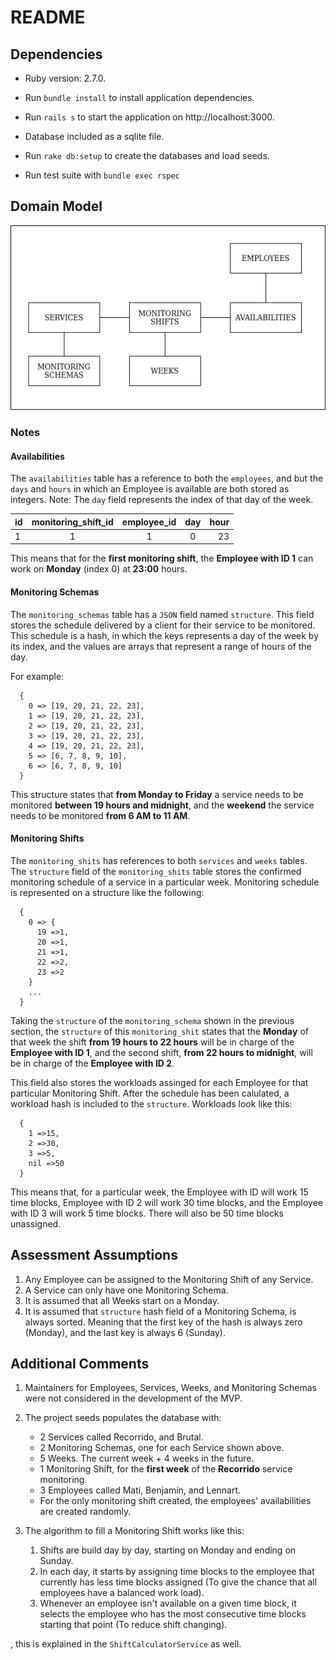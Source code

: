 # README

## Dependencies

* Ruby version: 2.7.0.

* Run `bundle install` to install application dependencies.

* Run `rails s` to start the application on http://localhost:3000.

* Database included as a sqlite file.

* Run `rake db:setup` to create the databases and load seeds.

* Run test suite with `bundle exec rspec`


## Domain Model

![Domail Model](./public/diagram.png)

### Notes

#### Availabilities

The `availabilities` table has a reference to both the `employees`, and but the `days` and `hours` in which an Employee is available are both stored as integers. Note: The `day` field represents the index of that day of the week.

| id | monitoring_shift_id | employee_id | day | hour |
| -- |:-------------------:|:-----------:|:---:| ----:|
| 1  |1                    | 1           | 0   | 23   |

This means that for the **first monitoring shift**, the **Employee with ID 1** can work on **Monday** (index 0) at **23:00** hours.

#### Monitoring Schemas

The `monitoring_schemas` table has a `JSON` field named `structure`. This field stores the schedule delivered by a client for their service to be monitored. This schedule is a hash, in which the keys represents a day of the week by its index, and the values are arrays that represent a range of hours of the day.

For example:
```
  {
    0 => [19, 20, 21, 22, 23],
    1 => [19, 20, 21, 22, 23],
    2 => [19, 20, 21, 22, 23],
    3 => [19, 20, 21, 22, 23],
    4 => [19, 20, 21, 22, 23],
    5 => [6, 7, 8, 9, 10],
    6 => [6, 7, 8, 9, 10]
  }
```

This structure states that **from Monday to Friday** a service needs to be monitored **between 19 hours and midnight**, and the **weekend** the service needs to be monitored **from 6 AM to 11 AM**.

#### Monitoring Shifts

The `monitoring_shits` has references to both `services` and `weeks` tables.  The `structure` field of the `monitoring_shits` table stores the confirmed monitoring schedule of a service in a particular week. Monitoring schedule is represented on a structure like the following:

```
  {
    0 => {
      19 =>1,
      20 =>1,
      21 =>1,
      22 =>2,
      23 =>2
    }
    ...
  }
```

Taking the  `structure` of the `monitoring_schema` shown in the previous section, the `structure` of this `monitoring_shit` states that the **Monday** of that week the shift **from 19 hours to 22 hours** will be in charge of the **Employee with ID 1**, and the second shift, **from 22 hours to midnight**, will be in charge of the **Employee with ID 2**.

This field also stores the workloads assinged for each Employee for that particular Monitoring Shift. After the schedule has been calulated, a workload hash is included to the `structure`. Workloads look like this:

```
  {
    1 =>15,
    2 =>30,
    3 =>5,
    nil =>50
  }
```

This means that, for a particular week, the Employee with ID will work 15 time blocks, Employee with ID 2 will work 30 time blocks, and the Employee with ID 3 will work 5 time blocks. There will also be 50 time blocks unassigned.


## Assessment Assumptions

1. Any Employee can be assigned to the Monitoring Shift of any Service.
2. A Service can only have one Monitoring Schema.
3. It is assumed that all Weeks start on a Monday.
4. It is assumed that `structure` hash field of a Monitoring Schema, is always sorted. Meaning that the first key of the hash is always zero (Monday), and the last key is always 6 (Sunday).

## Additional Comments

1. Maintainers for Employees, Services, Weeks, and Monitoring Schemas were not considered in the development of the MVP.
2. The project seeds populates the database with:
    * 2 Services called Recorrido, and Brutal.
    * 2 Monitoring Schemas, one for each Service shown above.
    * 5 Weeks. The current week + 4 weeks in the future.
    * 1 Monitoring Shift, for the **first week** of the **Recorrido** service monitoring.
    * 3 Employees called Mati, Benjamín, and Lennart.
    * For the only monitoring shift created, the employees' availabilities are created randomly.

3. The algorithm to fill a Monitoring Shift works like this:
    1. Shifts are build day by day, starting on Monday and ending on Sunday.
    2. In each day, it starts by assigning time blocks to the employee that currently has less time blocks assigned (To give the chance that all employees have a balanced work load).
    3. Whenever an employee isn't available on a given time block, it selects the employee who has the most consecutive time blocks starting that point (To reduce shift changing).

, this is explained in the `ShiftCalculatorService` as well.
